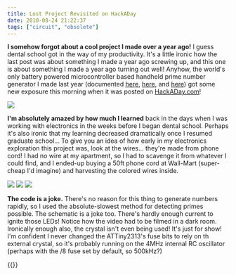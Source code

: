 ```yaml
---
title: Lost Project Revisited on HackADay
date: 2010-08-24 21:22:37
tags: ["circuit", "obsolete"]
---
```




__I somehow forgot about a cool project I made over a year ago!__ I guess dental school got in the way of my productivity. It's a little ironic how the last post was about something I made a year ago screwing up, and this one is about something I made a year ago turning out well!  Anyhow, the world's only battery powered microcontroller based handheld prime number generator I made last year (documented [here](https://swharden.com/blog/2009-06-10-primary-prototype-complete/), [here](https://swharden.com/blog/2009-06-04-prime-prototype-construction/), and [here](https://swharden.com/blog/2009-06-07-mcppng-nearing-completion/)) got some new exposure this morning when it was posted on [HackADay.com](http://www.HackADay.com)! 

<div class="text-center img-border">

![](https://swharden.com/static/2010/08/24/hackaday_swharden_primes.jpg)

</div>

__I'm absolutely amazed by how much I learned__ back in the days when I was working with electronics in the weeks before I began dental school.  Perhaps it's also ironic that my learning decreased dramatically once I resumed graduate school... To give you an idea of how early in my electronics exploration this project was, look at the wires... they're made from phone cord! I had no wire at my apartment, so I had to scavenge it from whatever I could find, and I ended-up buying a 50ft phone cord at Wall-Mart (super-cheap I'd imagine) and harvesting the colored wires inside.

<div class="text-center img-border">

![](https://swharden.com/static/2010/08/24/img_2098.jpg)
![](https://swharden.com/static/2010/08/24/img_2119.jpg)
![](https://swharden.com/static/2010/08/24/img_2137.jpg)

</div>

__The code is a joke.__ There's no reason for this thing to generate numbers rapidly, so I used the absolute-slowest method for detecting primes possible. The schematic is a joke too.  There's hardly enough current to ignite those LEDs! Notice how the video had to be filmed in a dark room.  Ironically enough also, the crystal isn't even being used! It's just for show! I'm confident I never changed the ATTiny2313's fuse bits to rely on th external crystal, so it's probably running on the 4MHz internal RC oscillator (perhaps with the /8 fuse set by default, so 500kHz?)

{{<youtube k4Req0I7lbY>}}
